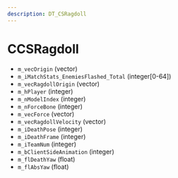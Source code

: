 ```yaml
---
description: DT_CSRagdoll
---
```


# CCSRagdoll


* `m_vecOrigin` (vector)
* `m_iMatchStats_EnemiesFlashed_Total` (integer[0-64])
* `m_vecRagdollOrigin` (vector)
* `m_hPlayer` (integer)
* `m_nModelIndex` (integer)
* `m_nForceBone` (integer)
* `m_vecForce` (vector)
* `m_vecRagdollVelocity` (vector)
* `m_iDeathPose` (integer)
* `m_iDeathFrame` (integer)
* `m_iTeamNum` (integer)
* `m_bClientSideAnimation` (integer)
* `m_flDeathYaw` (float)
* `m_flAbsYaw` (float)
